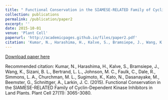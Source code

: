 ```yaml
---
title: " Functional Conservation in the SIAMESE-RELATED Family of Cyclin-Dependent Kinase Inhibitors in Land Plants."
collection: publications
permalink: /publication/paper2
excerpt: ''
date: 2015-10-01
venue: 'Plant Cell'
paperurl: 'http://academicpages.github.io/files/paper2.pdf'
citation: 'Kumar, N., Harashima, H., Kalve, S., Bramsiepe, J., Wang, K., Sizani, B. L., Bertrand, L. L., Johnson, M. C., Faulk, C., Dale, R., Simmons, L. A., Churchman, M. L., Sugimoto, K., Kato, N., Dasanayake, M., Beemster, G., Schnittger, A., Larkin, J. C. (2015). Functional Conservation in the SIAMESE-RELATED Family of Cyclin-Dependent Kinase Inhibitors in Land Plants. Plant Cell 27(11): 3065-3080.'
---
```

[Download paper here](http://academicpages.github.io/files/paper2.pdf)

Recommended citation: Kumar, N., Harashima, H., Kalve, S., Bramsiepe, J., Wang, K., Sizani, B. L., Bertrand, L. L., Johnson, M. C., Faulk, C., Dale, R., Simmons, L. A., Churchman, M. L., Sugimoto, K., Kato, N., Dasanayake, M., Beemster, G., Schnittger, A., Larkin, J. C. (2015). Functional Conservation in the SIAMESE-RELATED Family of Cyclin-Dependent Kinase Inhibitors in Land Plants. Plant Cell 27(11): 3065-3080.

